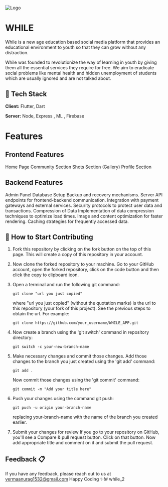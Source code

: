![Logo](https://user-images.githubusercontent.com/104077846/236628843-51ae52c5-952f-4ab1-b0b5-bad715f45017.png)

# WHILE

While is a new age education based social media platform that provides an educational  environment to youth so that they can grow without any distraction.

While was founded to revolutionize the way of learning in youth by giving them all the essential services they require for free. We aim to eradicate social problems like mental health and hidden unemployment of students which are usually ignored and are not talked about.



## 📌 Tech Stack

**Client:** Flutter, Dart

**Server:** Node, Express , ML , Firebase

# Features

## Frontend Features 

Home Page
Community Section
Shots Section (Gallery)
Profile Section

## Backend Features

Admin Panel
Database Setup
Backup and recovery mechanisms.
Server
API endpoints for frontend-backend communication.
Integration with payment gateways and external services.
Security protocols to protect user data and transactions.
Compression of Data
Implementation of data compression techniques to optimize load times.
Image and content optimization for faster rendering.
Caching strategies for frequently accessed data.

## 🎯 How to Start Contributing <a name = "how_contribute"></a>
1. Fork this repository by clicking on the fork button on the top of this page. This will create a copy of this repository in your account.
2. Now clone the forked repository to your machine. Go to your GitHub account, open the forked repository, click on the code button and then click the copy to clipboard icon.
3. Open a terminal and run the following git command:
      ```
      git clone "url you just copied"
      ```
   where "url you just copied" (without the quotation marks) is the url to this repository (your fork of this project). See the previous steps to obtain the url.
   For example:
      ```
      git clone https://github.com/your_username/WHILE_APP.git
      ```
4. Now create a branch using the 'git switch' command in repository directory:
      ```
      git switch -c your-new-branch-name
      ```
5. Make necessary changes and commit those changes. Add those changes to the branch you just created using the 'git add' command:
      ```
      git add .
      ```
    Now commit those changes using the 'git commit' command:
      ```
      git commit -m "Add your title here"
      ```
6. Push your changes using the command git push:
      ```
      git push -u origin your-branch-name
      ```
      replacing your-branch-name with the name of the branch you created earlier.
      
7. Submit your changes for review 
    If you go to your repository on GitHub, you'll see a Compare & pull request button. Click on that button. Now add appropriate title and comment on it and submit
    the pull request.
    
## Feedback 📋

If you have any feedback, please reach out to us at vermaanurag1532@gmail.com
Happy Coding ✨!# while_2
